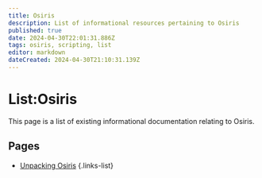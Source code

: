 ```yaml
---
title: Osiris
description: List of informational resources pertaining to Osiris
published: true
date: 2024-04-30T22:01:31.886Z
tags: osiris, scripting, list
editor: markdown
dateCreated: 2024-04-30T21:10:31.139Z
---
```


# List:Osiris
This page is a list of existing informational documentation relating to Osiris.

## Pages
- [Unpacking Osiris](unpacking-osiris)
{.links-list}